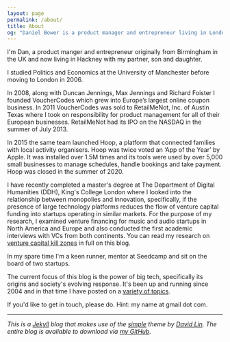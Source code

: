 ```yaml
---
layout: page
permalink: /about/
title: About
og: "Daniel Bower is a product manager and entrepreneur living in London."
---
```


I'm Dan, a product manger and entrepreneur originally from Birmingham in the UK and now living in Hackney with my partner, son and daughter.

I studied Politics and Economics at the University of Manchester before moving to London in 2006.

In 2008, along with Duncan Jennings, Max Jennings and Richard Foister I founded VoucherCodes which grew into Europe’s largest online coupon business. In 2011 VoucherCodes was sold to RetailMeNot, Inc. of Austin Texas where I took on responsibility for product management for all of their European businesses. RetailMeNot had its IPO on the NASDAQ in the summer of July 2013.

In 2015 the same team launched Hoop, a platform that connected families with local activity organisers. Hoop was twice voted an ‘App of the Year’ by Apple. It was installed over 1.5M times and its tools were used by over 5,000 small businesses to manage schedules, handle bookings and take payment. Hoop was closed in the summer of 2020.

I have recently completed a master's degree at The Department of Digital Humanities (DDH), King's College London where I looked into the relationship between monopolies and innovation, specifically, if the presence of large technology platforms reduces the flow of venture capital funding into startups operating in similar markets. For the purpose of my research, I examined venture financing for music and audio startups in North America and Europe and also conducted the first academic interviews with VCs from both continents. You can read my research on [venture capital kill zones](/music-streaming-venture-capital-kill-zones/) in full on this blog.

In my spare time I'm a keen runner, mentor at Seedcamp and sit on the board of two startups.

The current focus of this blog is the power of big tech, specifically its origins and society's evolving response. It's been up and running since 2004 and in that time I have posted on a [variety of topics](/archive/).

If you'd like to get in touch, please do. Hint: my name at gmail dot com.

---

_This is a [Jekyll](https://jekyllrb.com/) blog that makes use of the [simple](https://github.com/wild-flame/jekyll-simple) theme by [David Lin](https://github.com/wild-flame). The entire blog is available to download via [my GitHub](https://github.com/danielbower/)._
